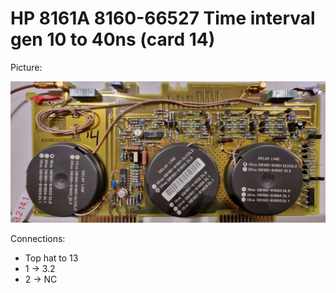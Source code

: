 # HP 8161A 8160-66527 Time interval gen 10 to 40ns (card 14)

Picture:

![](14-66527.jpg)

Connections:

- Top hat to 13
- 1 → 3.2
- 2 → NC
